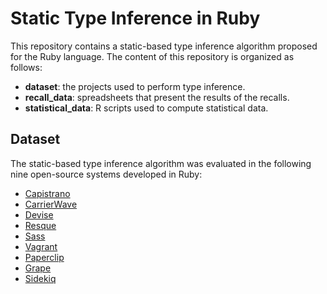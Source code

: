 # Static Type Inference in Ruby
This repository contains a static-based type inference algorithm proposed for the Ruby language. The
content of this repository is organized as follows:
- **dataset**: the projects used to perform type inference.
- **recall_data**: spreadsheets that present the results of the recalls.
- **statistical_data**: R scripts used to compute statistical data.


## Dataset
The static-based type inference algorithm was evaluated in the following nine open-source systems developed in Ruby:
- [Capistrano]()
- [CarrierWave]()
- [Devise]()
- [Resque]()
- [Sass]()
- [Vagrant]()
- [Paperclip]()
- [Grape]()
- [Sidekiq]()
